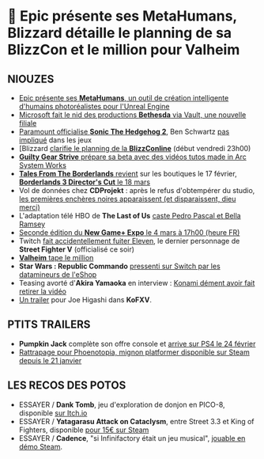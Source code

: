# 🍌 Epic présente ses MetaHumans, Blizzard détaille le planning de sa BlizzCon et le million pour Valheim

## NIOUZES

- [Epic présente ses **MetaHumans**, un outil de création intelligente d'humains photoréalistes pour l'Unreal Engine](https://www.gamesindustry.biz/articles/2021-02-10-epics-new-tool-promises-high-fidelity-human-characters-in-under-an-hour)
- [Microsoft fait le nid des productions **Bethesda** via Vault, une nouvelle filiale](https://www.thegamer.com/microsoft-to-merge-zenimax-into-a-new-division-called-vault/)
- [Paramount officialise **Sonic The Hedgehog 2**](https://www.youtube.com/watch?v=sQuoffM1y-w), Ben Schwartz [pas impliqué](https://gamerant.com/sonic-the-hedgehog-video-games-ben-schwartz-february-2021/) dans les jeux
- [Blizzard [clarifie le planning de la **BlizzConline**](https://www.polygon.com/2021/2/10/22276708/blizzcon-2021-blizzconline-schedule-diablo-4-world-of-warcraft-overwatch-2) (début vendredi 23h00)
- [**Guilty Gear Strive** prépare sa beta avec des vidéos tutos made in Arc System Works](https://www.gematsu.com/2021/02/guilty-gear-strive-open-beta-test-starter-guide-video-millia-rage)
- [**Tales From The Borderlands** revient](https://www.gematsu.com/2021/02/tales-from-the-borderlands-returns-to-digital-storefronts-on-february-17) sur les boutiques le 17 février, [**Borderlands 3 Director's Cut** le 18 mars](https://www.thegamer.com/borderlands-3-directors-cut-release-date-march-18/) 
- Vol de données chez **CDProjekt** : après le refus d'obtempérer du studio, [les premières enchères noires apparaissent (et disparaissent, dieu merci)](https://www.tomshardware.com/uk/news/cdpr-breach-leaked-data)
- L'adaptation télé HBO de **The Last of Us** [caste Pedro Pascal et Bella Ramsey](https://mp1st.com/news/the-last-of-us-hbo-tv-series-casts-pedro-pascal-and-bella-ramsey-as-joel-and-ellie)
- [Seconde édition du **New Game+ Expo** le 4 mars à 17h00 (heure FR)](https://www.gamekult.com/actualite/une-nouvelle-edition-du-salon-virtuel-ngpx-au-printemps-3050835919.html )
- Twitch [fait accidentellement fuiter Eleven](https://kotaku.com/twitch-leaks-new-and-final-street-fighter-v-character-1846244994), le dernier personnage de **Street Fighter V** (officialisé ce soir)
- [**Valheim** tape le million](https://www.pcgamer.com/co-op-survival-game-valheim-sells-a-million-copies-in-a-week/)
- **Star Wars : Republic Commando** [pressenti sur Switch par les datamineurs de l'eShop](https://twitter.com/nwplayer123/status/1359598349083697155?s=21)
- Teasing avorté d'**Akira Yamaoka** en interview : [Konami dément avoir fait retirer la vidéo](https://www.videogameschronicle.com/news/konami-denies-it-asked-for-silent-hill-composers-project-tease-to-be-removed/)
- [Un trailer](https://www.youtube.com/watch?v=33zNUxCddys) pour Joe Higashi dans **KoFXV**.

## PTITS TRAILERS

- **Pumpkin Jack** complète son offre console et [arrive sur PS4 le 24 février](https://www.gematsu.com/2021/02/pumpkin-jack-for-ps4-launches-february-24)
- [Rattrapage pour Phoenotopia, mignon platformer disponible sur Steam depuis le 21 janvier](https://www.youtube.com/watch?v=S3zDZlh8CH0)

## LES RECOS DES POTOS

- ESSAYER / **Dank Tomb**, jeu d'exploration de donjon en PICO-8, disponible [sur Itch.io](https://krajzeg.itch.io/dank-tomb)
- ESSAYER / **Yatagarasu Attack on Cataclysm**, entre Street 3.3 et King of Fighters, disponible [pour 15€ sur Steam](https://store.steampowered.com/app/319280/Yatagarasu_Attack_on_Cataclysm/)
- ESSAYER / **Cadence**, "si Infinifactory était un jeu musical", [jouable en démo Steam](https://store.steampowered.com/app/362800/Cadence/).
